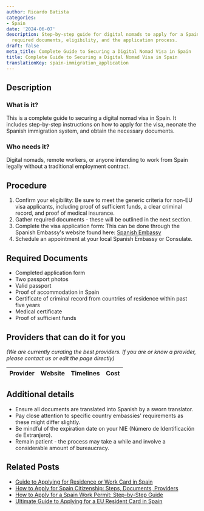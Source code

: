```yaml
---
author: Ricardo Batista
categories:
- Spain
date: '2024-06-07'
description: Step-by-step guide for digital nomads to apply for a Spain visa, including
  required documents, eligibility, and the application process.
draft: false
meta_title: Complete Guide to Securing a Digital Nomad Visa in Spain
title: Complete Guide to Securing a Digital Nomad Visa in Spain
translationKey: spain-immigration_application
---
```


## Description
### What is it?
This is a complete guide to securing a digital nomad visa in Spain. It includes step-by-step instructions on how to apply for the visa, neonate the Spanish immigration system, and obtain the necessary documents.
### Who needs it?
Digital nomads, remote workers, or anyone intending to work from Spain legally without a traditional employment contract.

## Procedure
1. Confirm your eligibility: Be sure to meet the generic criteria for non-EU visa applicants, including proof of sufficient funds, a clear criminal record, and proof of medical insurance.
2. Gather required documents - these will be outlined in the next section.
3. Complete the visa application form: This can be done through the Spanish Embassy's website found here: [Spanish Embassy](http://www.exteriores.gob.es)
4. Schedule an appointment at your local Spanish Embassy or Consulate.

## Required Documents
- Completed application form
- Two passport photos
- Valid passport
- Proof of accommodation in Spain
- Certificate of criminal record from countries of residence within past five years
- Medical certificate
- Proof of sufficient funds

## Providers that can do it for you

_(We are currently curating the best providers. If you are or know a provider, please contact us or edit the page directly)_

| Provider        |     Website     |     Timelines    |       Cost      |
| :-------------: | :-------------: |  :-------------: | :-------------: |

## Additional details
- Ensure all documents are translated into Spanish by a sworn translator.
- Pay close attention to specific country embassies' requirements as these might differ slightly.
- Be mindful of the expiration date on your NIE (Número de Identificación de Extranjero).
- Remain patient - the process may take a while and involve a considerable amount of bureaucracy.

## Related Posts

- [Guide to Applying for Residence or Work Card in Spain](https://tramitit.com/guides/spain/initial_or_renewal_of_residence_or_residence_and_work_card/)
- [How to Apply for Spain Citizenship: Steps, Documents, Providers](https://tramitit.com/guides/spain/citizenship_application/)
- [How to Apply for a Spain Work Permit: Step-by-Step Guide](https://tramitit.com/guides/spain/work_permit_application/)
- [Ultimate Guide to Applying for a EU Resident Card in Spain](https://tramitit.com/guides/spain/eu_resident_card_application/)